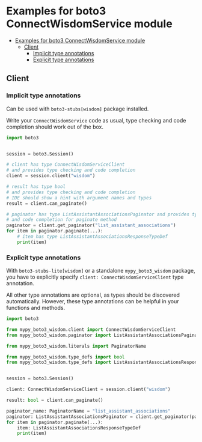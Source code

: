 <a id="examples-for-boto3-connectwisdomservice-module"></a>

# Examples for boto3 ConnectWisdomService module

- [Examples for boto3 ConnectWisdomService module](#examples-for-boto3-connectwisdomservice-module)
  - [Client](#client)
    - [Implicit type annotations](#implicit-type-annotations)
    - [Explicit type annotations](#explicit-type-annotations)

<a id="client"></a>

## Client

<a id="implicit-type-annotations"></a>

### Implicit type annotations

Can be used with `boto3-stubs[wisdom]` package installed.

Write your `ConnectWisdomService` code as usual, type checking and code
completion should work out of the box.

```python
import boto3


session = boto3.Session()

# client has type ConnectWisdomServiceClient
# and provides type checking and code completion
client = session.client("wisdom")

# result has type bool
# and provides type checking and code completion
# IDE should show a hint with argument names and types
result = client.can_paginate()

# paginator has type ListAssistantAssociationsPaginator and provides type checking
# and code completion for paginate method
paginator = client.get_paginator("list_assistant_associations")
for item in paginator.paginate(...):
    # item has type ListAssistantAssociationsResponseTypeDef
    print(item)
```

<a id="explicit-type-annotations"></a>

### Explicit type annotations

With `boto3-stubs-lite[wisdom]` or a standalone `mypy_boto3_wisdom` package,
you have to explicitly specify `client: ConnectWisdomServiceClient` type
annotation.

All other type annotations are optional, as types should be discovered
automatically. However, these type annotations can be helpful in your functions
and methods.

```python
import boto3

from mypy_boto3_wisdom.client import ConnectWisdomServiceClient
from mypy_boto3_wisdom.paginator import ListAssistantAssociationsPaginator

from mypy_boto3_wisdom.literals import PaginatorName

from mypy_boto3_wisdom.type_defs import bool
from mypy_boto3_wisdom.type_defs import ListAssistantAssociationsResponseTypeDef


session = boto3.Session()

client: ConnectWisdomServiceClient = session.client("wisdom")

result: bool = client.can_paginate()

paginator_name: PaginatorName = "list_assistant_associations"
paginator: ListAssistantAssociationsPaginator = client.get_paginator(paginator_name)
for item in paginator.paginate(...):
    item: ListAssistantAssociationsResponseTypeDef
    print(item)
```

